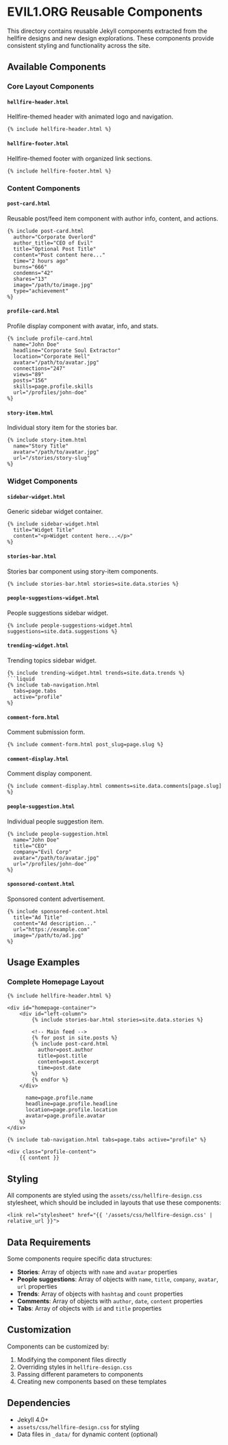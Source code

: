 # EVIL1.ORG Reusable Components

This directory contains reusable Jekyll components extracted from the hellfire designs and new design explorations. These components provide consistent styling and functionality across the site.

## Available Components

### Core Layout Components

#### `hellfire-header.html`
Hellfire-themed header with animated logo and navigation.
```liquid
{% include hellfire-header.html %}
```

#### `hellfire-footer.html`
Hellfire-themed footer with organized link sections.
```liquid
{% include hellfire-footer.html %}
```

### Content Components

#### `post-card.html`
Reusable post/feed item component with author info, content, and actions.
```liquid
{% include post-card.html
  author="Corporate Overlord"
  author_title="CEO of Evil"
  title="Optional Post Title"
  content="Post content here..."
  time="2 hours ago"
  burns="666"
  condemns="42"
  shares="13"
  image="/path/to/image.jpg"
  type="achievement"
%}
```

#### `profile-card.html`
Profile display component with avatar, info, and stats.
```liquid
{% include profile-card.html
  name="John Doe"
  headline="Corporate Soul Extractor"
  location="Corporate Hell"
  avatar="/path/to/avatar.jpg"
  connections="247"
  views="89"
  posts="156"
  skills=page.profile.skills
  url="/profiles/john-doe"
%}
```

#### `story-item.html`
Individual story item for the stories bar.
```liquid
{% include story-item.html
  name="Story Title"
  avatar="/path/to/avatar.jpg"
  url="/stories/story-slug"
%}
```

### Widget Components

#### `sidebar-widget.html`
Generic sidebar widget container.
```liquid
{% include sidebar-widget.html
  title="Widget Title"
  content="<p>Widget content here...</p>"
%}
```

#### `stories-bar.html`
Stories bar component using story-item components.
```liquid
{% include stories-bar.html stories=site.data.stories %}
```

#### `people-suggestions-widget.html`
People suggestions sidebar widget.
```liquid
{% include people-suggestions-widget.html suggestions=site.data.suggestions %}
```

#### `trending-widget.html`
Trending topics sidebar widget.
```liquid
{% include trending-widget.html trends=site.data.trends %}
```liquid
{% include tab-navigation.html
  tabs=page.tabs
  active="profile"
%}
```

#### `comment-form.html`
Comment submission form.
```liquid
{% include comment-form.html post_slug=page.slug %}
```

#### `comment-display.html`
Comment display component.
```liquid
{% include comment-display.html comments=site.data.comments[page.slug] %}
```

#### `people-suggestion.html`
Individual people suggestion item.
```liquid
{% include people-suggestion.html
  name="John Doe"
  title="CEO"
  company="Evil Corp"
  avatar="/path/to/avatar.jpg"
  url="/profiles/john-doe"
%}
```

#### `sponsored-content.html`
Sponsored content advertisement.
```liquid
{% include sponsored-content.html
  title="Ad Title"
  content="Ad description..."
  url="https://example.com"
  image="/path/to/ad.jpg"
%}
```

## Usage Examples

### Complete Homepage Layout
```liquid
{% include hellfire-header.html %}

<div id="homepage-container">
    <div id="left-column">
        {% include stories-bar.html stories=site.data.stories %}

        <!-- Main feed -->
        {% for post in site.posts %}
        {% include post-card.html
          author=post.author
          title=post.title
          content=post.excerpt
          time=post.date
        %}
        {% endfor %}
    </div>

      name=page.profile.name
      headline=page.profile.headline
      location=page.profile.location
      avatar=page.profile.avatar
    %}
</div>

{% include tab-navigation.html tabs=page.tabs active="profile" %}

<div class="profile-content">
    {{ content }}
```

## Styling

All components are styled using the `assets/css/hellfire-design.css` stylesheet, which should be included in layouts that use these components:

```liquid
<link rel="stylesheet" href="{{ '/assets/css/hellfire-design.css' | relative_url }}">
```

## Data Requirements

Some components require specific data structures:

- **Stories**: Array of objects with `name` and `avatar` properties
- **People suggestions**: Array of objects with `name`, `title`, `company`, `avatar`, `url` properties
- **Trends**: Array of objects with `hashtag` and `count` properties
- **Comments**: Array of objects with `author`, `date`, `content` properties
- **Tabs**: Array of objects with `id` and `title` properties

## Customization

Components can be customized by:
1. Modifying the component files directly
2. Overriding styles in `hellfire-design.css`
3. Passing different parameters to components
4. Creating new components based on these templates

## Dependencies

- Jekyll 4.0+
- `assets/css/hellfire-design.css` for styling
- Data files in `_data/` for dynamic content (optional)
